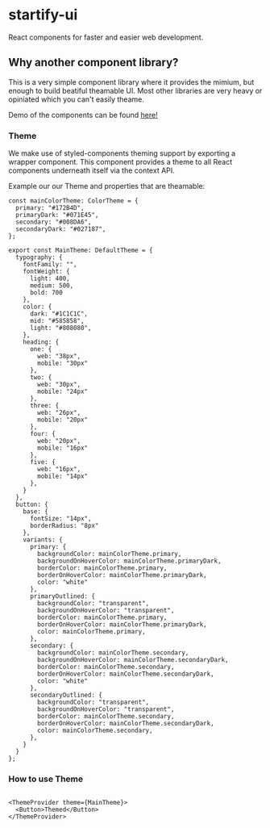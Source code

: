 # startify-ui

React components for faster and easier web development. 

## Why another component library? 

This is a very simple component library where it provides the mimium, but enough to build beatiful theamable UI. Most other libraries are very heavy or opiniated which you can't easily theame.

Demo of the components can be found [here!](https://ahpoi.github.io/startify-ui/?path=/docs/inputs-button--button-styles)

### Theme 

We make use of styled-components theming support by exporting a <ThemeProvider> wrapper component. This component provides a theme to all React components underneath itself via the context API.

Example our our Theme and properties that are theamable:

```
const mainColorTheme: ColorTheme = {
  primary: "#172B4D",
  primaryDark: "#071E45",
  secondary: "#008DA6",
  secondaryDark: "#027187",
};

export const MainTheme: DefaultTheme = {
  typography: {
    fontFamily: "",
    fontWeight: {
      light: 400,
      medium: 500,
      bold: 700
    },
    color: {
      dark: "#1C1C1C",
      mid: "#585858",
      light: "#808080",
    },
    heading: {
      one: {
        web: "38px",
        mobile: "30px"
      },
      two: {
        web: "30px",
        mobile: "24px"
      },
      three: {
        web: "26px",
        mobile: "20px"
      },
      four: {
        web: "20px",
        mobile: "16px"
      },
      five: {
        web: "16px",
        mobile: "14px"
      },
    }
  },
  button: {
    base: {
      fontSize: "14px",
      borderRadius: "8px"
    },
    variants: {
      primary: {
        backgroundColor: mainColorTheme.primary,
        backgroundOnHoverColor: mainColorTheme.primaryDark,
        borderColor: mainColorTheme.primary,
        borderOnHoverColor: mainColorTheme.primaryDark,
        color: "white"
      },
      primaryOutlined: {
        backgroundColor: "transparent",
        backgroundOnHoverColor: "transparent",
        borderColor: mainColorTheme.primary,
        borderOnHoverColor: mainColorTheme.primaryDark,
        color: mainColorTheme.primary,
      },
      secondary: {
        backgroundColor: mainColorTheme.secondary,
        backgroundOnHoverColor: mainColorTheme.secondaryDark,
        borderColor: mainColorTheme.secondary,
        borderOnHoverColor: mainColorTheme.secondaryDark,
        color: "white"
      },
      secondaryOutlined: {
        backgroundColor: "transparent",
        backgroundOnHoverColor: "transparent",
        borderColor: mainColorTheme.secondary,
        borderOnHoverColor: mainColorTheme.secondaryDark,
        color: mainColorTheme.secondary,
      },
    }
  }
};
```

### How to use Theme

```

<ThemeProvider theme={MainTheme}>
  <Button>Themed</Button>
</ThemeProvider>
    
```
